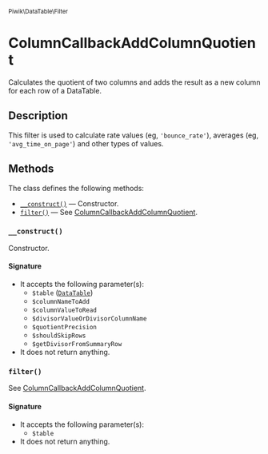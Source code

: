 <small>Piwik\DataTable\Filter</small>

ColumnCallbackAddColumnQuotient
===============================

Calculates the quotient of two columns and adds the result as a new column for each row of a DataTable.

Description
-----------

This filter is used to calculate rate values (eg, `'bounce_rate'`), averages
(eg, `'avg_time_on_page'`) and other types of values.


Methods
-------

The class defines the following methods:

- [`__construct()`](#__construct) &mdash; Constructor.
- [`filter()`](#filter) &mdash; See [ColumnCallbackAddColumnQuotient](#).

<a name="__construct" id="__construct"></a>
<a name="__construct" id="__construct"></a>
### `__construct()`

Constructor.

#### Signature

- It accepts the following parameter(s):
    - `$table` ([`DataTable`](../../../Piwik/DataTable.md))
    - `$columnNameToAdd`
    - `$columnValueToRead`
    - `$divisorValueOrDivisorColumnName`
    - `$quotientPrecision`
    - `$shouldSkipRows`
    - `$getDivisorFromSummaryRow`
- It does not return anything.

<a name="filter" id="filter"></a>
<a name="filter" id="filter"></a>
### `filter()`

See [ColumnCallbackAddColumnQuotient](#).

#### Signature

- It accepts the following parameter(s):
    - `$table`
- It does not return anything.

